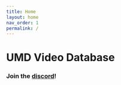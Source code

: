 ```yaml
---
title: Home
layout: home
nav_order: 1
permalink: /
---
```


# UMD Video Database

### Join the [discord](https://discord.gg/7ABHBe3hMQ)!
